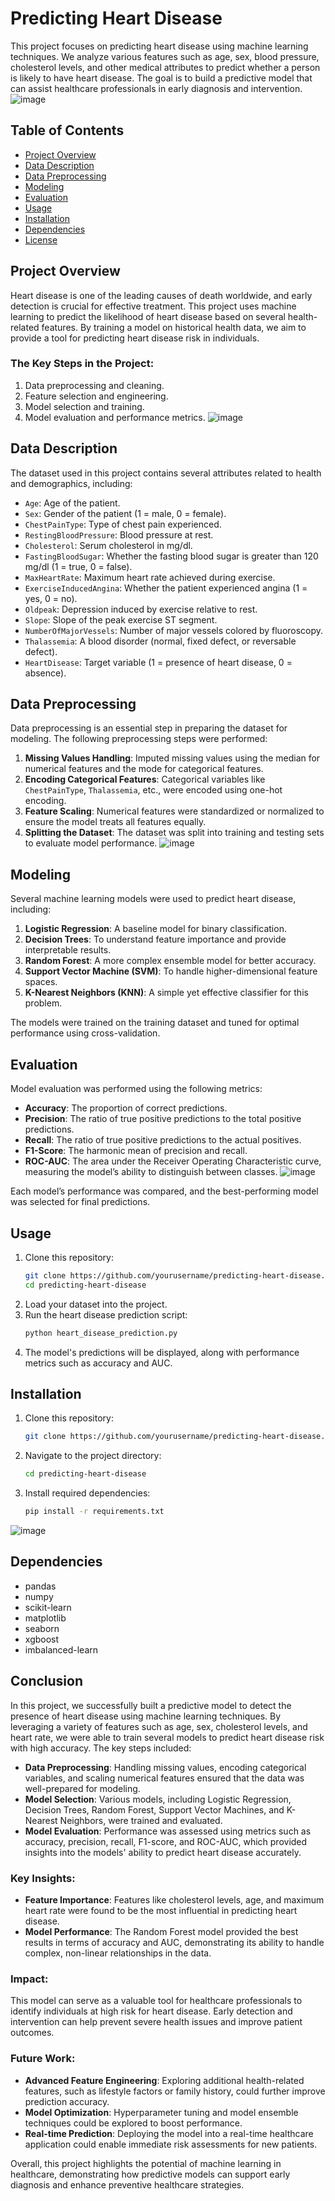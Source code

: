 # Predicting Heart Disease
This project focuses on predicting heart disease using machine learning techniques. We analyze various features such as age, sex, blood pressure, cholesterol levels,
and other medical attributes to predict whether a person is likely to have heart disease. The goal is to build a predictive model that can
assist healthcare professionals in early diagnosis and intervention.
![image](https://github.com/user-attachments/assets/776621a2-dad9-48a5-8b8b-c66b62dc8d48)

## Table of Contents
- [Project Overview](#project-overview)
- [Data Description](#data-description)
- [Data Preprocessing](#data-preprocessing)
- [Modeling](#modeling)
- [Evaluation](#evaluation)
- [Usage](#usage)
- [Installation](#installation)
- [Dependencies](#dependencies)
- [License](#license)

## Project Overview
Heart disease is one of the leading causes of death worldwide, and early detection is crucial for effective treatment. 
This project uses machine learning to predict the likelihood of heart disease based on several health-related features. 
By training a model on historical health data, we aim to provide a tool for predicting heart disease risk in individuals.

### The Key Steps in the Project:
1. Data preprocessing and cleaning.
2. Feature selection and engineering.
3. Model selection and training.
4. Model evaluation and performance metrics.
![image](https://github.com/user-attachments/assets/80944b02-a5ed-4c49-b0d5-8d51e32dea1d)

## Data Description
The dataset used in this project contains several attributes related to health and demographics, including:
- `Age`: Age of the patient.
- `Sex`: Gender of the patient (1 = male, 0 = female).
- `ChestPainType`: Type of chest pain experienced.
- `RestingBloodPressure`: Blood pressure at rest.
- `Cholesterol`: Serum cholesterol in mg/dl.
- `FastingBloodSugar`: Whether the fasting blood sugar is greater than 120 mg/dl (1 = true, 0 = false).
- `MaxHeartRate`: Maximum heart rate achieved during exercise.
- `ExerciseInducedAngina`: Whether the patient experienced angina (1 = yes, 0 = no).
- `Oldpeak`: Depression induced by exercise relative to rest.
- `Slope`: Slope of the peak exercise ST segment.
- `NumberOfMajorVessels`: Number of major vessels colored by fluoroscopy.
- `Thalassemia`: A blood disorder (normal, fixed defect, or reversable defect).
- `HeartDisease`: Target variable (1 = presence of heart disease, 0 = absence).

## Data Preprocessing
Data preprocessing is an essential step in preparing the dataset for modeling. The following preprocessing steps were performed:
1. **Missing Values Handling**: Imputed missing values using the median for numerical features and the mode for categorical features.
2. **Encoding Categorical Features**: Categorical variables like `ChestPainType`, `Thalassemia`, etc., were encoded using one-hot encoding.
3. **Feature Scaling**: Numerical features were standardized or normalized to ensure the model treats all features equally.
4. **Splitting the Dataset**: The dataset was split into training and testing sets to evaluate model performance.
![image](https://github.com/user-attachments/assets/86a8d3a0-dfd8-4a02-bdfe-055197729b2b)

## Modeling
Several machine learning models were used to predict heart disease, including:
1. **Logistic Regression**: A baseline model for binary classification.
2. **Decision Trees**: To understand feature importance and provide interpretable results.
3. **Random Forest**: A more complex ensemble model for better accuracy.
4. **Support Vector Machine (SVM)**: To handle higher-dimensional feature spaces.
5. **K-Nearest Neighbors (KNN)**: A simple yet effective classifier for this problem.

The models were trained on the training dataset and tuned for optimal performance using cross-validation.

## Evaluation
Model evaluation was performed using the following metrics:
- **Accuracy**: The proportion of correct predictions.
- **Precision**: The ratio of true positive predictions to the total positive predictions.
- **Recall**: The ratio of true positive predictions to the actual positives.
- **F1-Score**: The harmonic mean of precision and recall.
- **ROC-AUC**: The area under the Receiver Operating Characteristic curve, measuring the model’s ability to distinguish between classes.
![image](https://github.com/user-attachments/assets/0d42a57f-356d-4b27-aa61-adb79cb890c4)

Each model’s performance was compared, and the best-performing model was selected for final predictions.

## Usage
1. Clone this repository:
    ```bash
    git clone https://github.com/yourusername/predicting-heart-disease.git
    cd predicting-heart-disease
    ```
2. Load your dataset into the project.
3. Run the heart disease prediction script:
    ```bash
    python heart_disease_prediction.py
    ```
4. The model's predictions will be displayed, along with performance metrics such as accuracy and AUC.

## Installation
1. Clone this repository:
    ```bash
    git clone https://github.com/yourusername/predicting-heart-disease.git
    ```
2. Navigate to the project directory:
    ```bash
    cd predicting-heart-disease
    ```
3. Install required dependencies:
    ```bash
    pip install -r requirements.txt
    ```
![image](https://github.com/user-attachments/assets/d03b0ab4-05d7-40e9-9785-3d7281f221f1)

## Dependencies
- pandas
- numpy
- scikit-learn
- matplotlib
- seaborn
- xgboost
- imbalanced-learn

## Conclusion
In this project, we successfully built a predictive model to detect the presence of heart disease using machine learning techniques. By leveraging a variety of features such as age, sex, cholesterol levels, and heart rate, we were able to train several models to predict heart disease risk with high accuracy. The key steps included:

- **Data Preprocessing**: Handling missing values, encoding categorical variables, and scaling numerical features ensured that the data was well-prepared for modeling.
- **Model Selection**: Various models, including Logistic Regression, Decision Trees, Random Forest, Support Vector Machines, and K-Nearest Neighbors, were trained and evaluated.
- **Model Evaluation**: Performance was assessed using metrics such as accuracy, precision, recall, F1-score, and ROC-AUC, which provided insights into the models' ability to predict heart disease accurately.

### Key Insights:
- **Feature Importance**: Features like cholesterol levels, age, and maximum heart rate were found to be the most influential in predicting heart disease.
- **Model Performance**: The Random Forest model provided the best results in terms of accuracy and AUC, demonstrating its ability to handle complex, non-linear relationships in the data.

### Impact:
This model can serve as a valuable tool for healthcare professionals to identify individuals at high risk for heart disease. Early detection and intervention can help prevent severe health issues and improve patient outcomes.

### Future Work:
- **Advanced Feature Engineering**: Exploring additional health-related features, such as lifestyle factors or family history, could further improve prediction accuracy.
- **Model Optimization**: Hyperparameter tuning and model ensemble techniques could be explored to boost performance.
- **Real-time Prediction**: Deploying the model into a real-time healthcare application could enable immediate risk assessments for new patients.

Overall, this project highlights the potential of machine learning in healthcare, demonstrating how predictive models can support early diagnosis and enhance preventive healthcare strategies.


